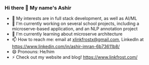 ### Hi there 👋 My name's Ashir

- 🧐 My interests are in full stack development, as well as AI/ML
- 🔭 I'm currently working on several school projects, including a microserve-based application, and an NLP annotation project
- 🌱 I'm currently learning about microserve architecture
- 📫 How to reach me: email at xlinkfrostx@gmail.com, LinkedIn at https://www.linkedin.com/in/ashir-imran-6b73611b8/
- 😄 Pronouns: He/him
- ⚡ Check out my website and blog! https://www.linkfrost.com/

<!--
**LinkFrost/LinkFrost** is a ✨ _special_ ✨ repository because its `README.md` (this file) appears on your GitHub profile.

Here are some ideas to get you started:

- 🔭 I’m currently working on ...
- 🌱 I’m currently learning ...
- 👯 I’m looking to collaborate on ...
- 🤔 I’m looking for help with ...
- 💬 Ask me about ...
- 📫 How to reach me: ...
- 😄 Pronouns: ...
- ⚡ Fun fact: ...
-->

